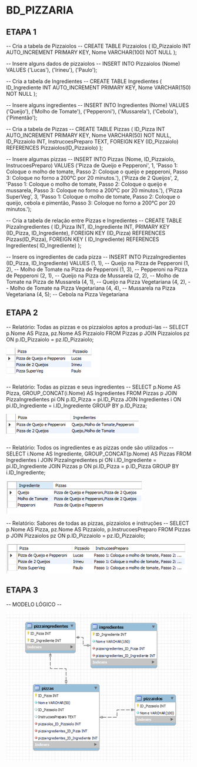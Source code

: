 # BD_PIZZARIA

## ETAPA 1

-- Cria a tabela de Pizzaiolos --
CREATE TABLE Pizzaiolos (
    ID_Pizzaiolo INT AUTO_INCREMENT PRIMARY KEY,
    Nome VARCHAR(100) NOT NULL
);

-- Insere alguns dados de pizzaiolos --
INSERT INTO Pizzaiolos (Nome) VALUES
    ('Lucas'),
    ('Irineu'),
    ('Paulo');

-- Cria a tabela de Ingredientes --
CREATE TABLE Ingredientes (
    ID_Ingrediente INT AUTO_INCREMENT PRIMARY KEY,
    Nome VARCHAR(150) NOT NULL
);

-- Insere alguns ingredientes --
INSERT INTO Ingredientes (Nome) VALUES
('Queijo'),
('Molho de Tomate'),
('Pepperoni'),
('Mussarela'),
('Cebola'),
('Pimentão');

-- Cria a tabela de Pizzas --
CREATE TABLE Pizzas (
    ID_Pizza INT AUTO_INCREMENT PRIMARY KEY,
    Nome VARCHAR(50) NOT NULL,
    ID_Pizzaiolo INT,
    InstrucoesPreparo TEXT,
    FOREIGN KEY (ID_Pizzaiolo) REFERENCES Pizzaiolos(ID_Pizzaiolo)
);

-- Insere algumas pizzas --
INSERT INTO Pizzas (Nome, ID_Pizzaiolo, InstrucoesPreparo) VALUES
    ('Pizza de Queijo e Pepperoni', 1, 'Passo 1: Coloque o molho de tomate, Passo 2: Coloque o queijo e pepperoni, Passo 3: Coloque no forno a 200°C por 20 minutos.'),
    ('Pizza de 2 Queijos', 2, 'Passo 1: Coloque o molho de tomate, Passo 2: Coloque o queijo e mussarela, Passo 3: Coloque no forno a 200°C por 20 minutos.'),
    ('Pizza SuperVeg', 3, 'Passo 1: Coloque o molho de tomate, Passo 2: Coloque o queijo, cebola e pimentão, Passo 3: Coloque no forno a 200°C por 20 minutos.');

-- Cria a tabela de relação entre Pizzas e Ingredientes --
CREATE TABLE PizzaIngredientes (
	ID_Pizza INT,
    ID_Ingrediente INT,
    PRIMARY KEY (ID_Pizza,  ID_Ingrediente),
    FOREIGN KEY (ID_Pizza) REFERENCES Pizzas(ID_Pizza),
    FOREIGN KEY ( ID_Ingrediente) REFERENCES Ingredientes( ID_Ingrediente)
);

-- Insere os ingredientes de cada pizza --
INSERT INTO PizzaIngredientes (ID_Pizza, ID_Ingrediente) VALUES
    (1, 1),  -- Queijo na Pizza de Pepperoni
    (1, 2),  -- Molho de Tomate na Pizza de Pepperoni
    (1, 3),  -- Pepperoni na Pizza de Pepperoni
    (2, 1),  -- Queijo na Pizza de Mussarela
    (2, 2),  -- Molho de Tomate na Pizza de Mussarela
    (4, 1),  -- Queijo na Pizza Vegetariana
    (4, 2),  -- Molho de Tomate na Pizza Vegetariana
    (4, 4),  -- Mussarela na Pizza Vegetariana
    (4, 5);  -- Cebola na Pizza Vegetariana

## ETAPA 2

-- Relatório: Todas as pizzas e os pizzaiolos aptos a produzi-las --
SELECT p.Nome AS Pizza, pz.Nome AS Pizzaiolo
FROM Pizzas p
JOIN Pizzaiolos pz ON p.ID_Pizzaiolo = pz.ID_Pizzaiolo;

![R1](https://github.com/RodrigoMaMoraes/BD_PIZZARIA/blob/main/RPIZZAS/R1PIZZA.PNG)

-- Relatório: Todas as pizzas e seus ingredientes --
SELECT p.Nome AS Pizza, GROUP_CONCAT(i.Nome) AS Ingredientes
FROM Pizzas p
JOIN PizzaIngredientes pi ON p.ID_Pizza = pi.ID_Pizza
JOIN Ingredientes i ON pi.ID_Ingrediente = i.ID_Ingrediente
GROUP BY p.ID_Pizza;

![R2](https://github.com/RodrigoMaMoraes/BD_PIZZARIA/blob/main/RPIZZAS/R2PIZZA.PNG)

-- Relatório: Todos os ingredientes e as pizzas onde são utilizados --
SELECT i.Nome AS Ingrediente, GROUP_CONCAT(p.Nome) AS Pizzas
FROM Ingredientes i
JOIN PizzaIngredientes pi ON i.ID_Ingrediente = pi.ID_Ingrediente
JOIN Pizzas p ON pi.ID_Pizza = p.ID_Pizza
GROUP BY i.ID_Ingrediente;

![R3](https://github.com/RodrigoMaMoraes/BD_PIZZARIA/blob/main/RPIZZAS/R3PIZZA.PNG)

-- Relatório: Sabores de todas as pizzas, pizzaiolos e instruções --
SELECT p.Nome AS Pizza, pz.Nome AS Pizzaiolo, p.InstrucoesPreparo
FROM Pizzas p
JOIN Pizzaiolos pz ON p.ID_Pizzaiolo = pz.ID_Pizzaiolo;

![R4](https://github.com/RodrigoMaMoraes/BD_PIZZARIA/blob/main/RPIZZAS/R4PIZZA.PNG)

## ETAPA 3 

-- MODELO LÓGICO --

![MODELOPIZZA](https://github.com/RodrigoMaMoraes/BD_PIZZARIA/blob/main/PIZZARIABD.PNG)
